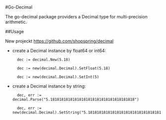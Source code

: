 #Go-Decimal

The go-decimal package providers a Decimal type for multi-precision arithmetic.

##Usage

New projeckt 
https://github.com/shopspring/decimal


* create a Decimal instance by float64 or int64:

		dec := decimal.New(5.18)

        dec := new(decimal.Decimal).SetFloat(5.18)
	
        dec := new(decimal.Decimal).SetInt(5)

* create a Decimal instance by string:
	
		dec, err := decimal.Parse("5.18181818181818181818181818181818181818")
        
		dec, err := new(decimal.Decimal).SetString("5.18181818181818181818181818181818181818")
